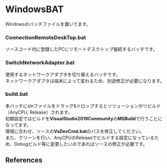 # WindowsBAT
Windowsのバッチファイルを置いてます。

### ConnectionRemoteDeskTop.bat
ソースコード内に登録したPCにリモートデスクトップ接続するバッチです。
### SwitchNetworkAdapter.bat
使用するネットワークアダプタを切り替えるバッチです。<br>
ネットワークアダプタは端末によって変わるため、別途修正が必要になります。
### build.bat
本バッチにslnファイルをドラッグ&ドロップするとソリューションがリビルド（AnyCPU, Release）されます。<br>
初期設定ではビルドを**VisualStudio2019Community**の**MSBuild**で行うことになってます。<br>
環境に合わせ、ソースの**VsDevCmd.bat**のパスを修正してください。<br>
また、クリーンを行い、AnyCPUのReleaseでビルドする設定になっているため、Debugビルド等に変更したいのであればソースの修正が必要です。
## References
